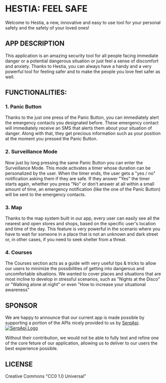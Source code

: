 # HESTIA: FEEL SAFE
Welcome to Hestia, a new, innovative and easy to use tool for your personal safety and the safety of your loved ones!


## APP DESCRIPTION 
This application is an amazing security tool for all people facing immediate danger or a potential dangerous situation or just feel a sense of discomfort and anxiety.
Thanks to Hestia, you can always have a handy and a very powerful tool for feeling safer and to make the people you love feel safer as well.


## FUNCTIONALITIES:


### 1. Panic Button
Thanks to the just one press of the Panic Button, you can immediately alert the emergency contacts you designated before. 
These emergency contact will immediately receive an SMS that alerts them about your situation of danger.
Along with that, they get precious information such as your position at the moment you pressed the Panic Button.

### 2. Surveillance Mode
Now just by long pressing the same Panic Button you can enter the Surveillance Mode. This mode activates a timer whose duration can be personalized by the user. 
When the timer ends, the user gets a "yes / no" notification asking them if they are safe. If they answer "Yes" the timer starts again, whether you press "No" or don't answer 
at all within a small amount of time, an emergency notification (like the one of the Panic Button) will be sent to the emergency contacts.

### 3. Map 
Thanks to the map system built in our app, every user can easily see all the nearest and open stores and shops, based on the specific user's location and time of the day.
This feature is very powerful in the scenario where you have to wait for someone in a place that is not an unknown and dark street or, in other cases, 
if you need to seek shelter from a threat.

### 4. Courses 
The Courses section acts as a guide with very useful tips & tricks to allow our users to minimize the possibilities of getting into dangerous and uncomfortable situations.
We wanted to cover places and situations that are most incline to develop in stressful scenarios, such as "Nights at the Disco" or "Walking alone at night" 
or even "How to increase your situational awareness"

## SPONSOR
We are happy to announce that our current app is made possible by supporting a portion of the APIs nicely provided to us by [SerpApi](https://serpapi.com).[![SerpApi Logo](https://github.com/Nexuss05/UProtect/assets/120189548/211d61f0-139d-4e72-a92c-401330aef7e5)](https://serpapi.com)

Without their contribution, we would not be able to fully test and refine one of the core feture of our application, allowing us to deliver to our users the best experience possible.


## LICENSE
Creative Commons "CC0 1.0 Universal"


